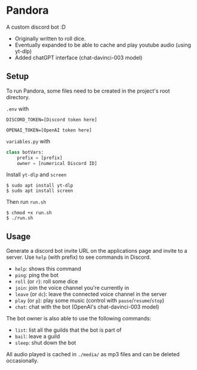 # Pandora
A custom discord bot :D

 - Originally written to roll dice.
 - Eventually expanded to be able to cache and play youtube audio (using yt-dlp)
 - Added chatGPT interface (chat-davinci-003 model)


## Setup
To run Pandora, some files need to be created in the project's root directory.

`.env` with
```
DISCORD_TOKEN=[Discord token here]

OPENAI_TOKEN=[OpenAI token here]
```

`variables.py` with
```py
class botVars:
    prefix = [prefix]
    owner = [numerical Discord ID]
```

Install `yt-dlp` and `screen`
```
$ sudo apt install yt-dlp
$ sudo apt install screen
```

Then run `run.sh`
```
$ chmod +x run.sh
$ ./run.sh
```

## Usage

Generate a discord bot invite URL on the applications page and invite to a server. Use `help` (with prefix) to see commands in Discord.

 - `help`: shows this command
 - `ping`: ping the bot
 - `roll` (or `r`): roll some dice
 - `join`: join the voice channel you're currently in
 - `leave` (or `dc`): leave the connected voice channel in the server
 - `play` (or `p`): play some music (control with `pause`/`resume`/`stop`)
 - `chat`: chat with the bot (OpenAI's chat-davinci-003 model)

The bot owner is also able to use the following commands:
 - `list`: list all the guilds that the bot is part of
 - `bail`: leave a guild
 - `sleep`: shut down the bot


All audio played is cached in `./media/` as mp3 files and can be deleted occasionally.



